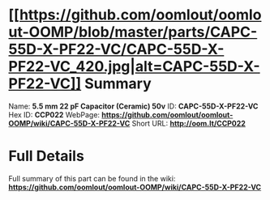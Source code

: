 
[[https://github.com/oomlout/oomlout-OOMP/blob/master/parts/CAPC-55D-X-PF22-VC/CAPC-55D-X-PF22-VC_420.jpg|alt=CAPC-55D-X-PF22-VC]] 
Summary
=================

Name: __5.5 mm 22 pF Capacitor (Ceramic) 50v__
ID: __CAPC-55D-X-PF22-VC__
Hex ID: __CCP022__
WebPage: __https://github.com/oomlout/oomlout-OOMP/wiki/CAPC-55D-X-PF22-VC__
Short URL: __http://oom.lt/CCP022__

Full Details
==========================
Full summary of this part can be found in the wiki:   
__https://github.com/oomlout/oomlout-OOMP/wiki/CAPC-55D-X-PF22-VC__   


